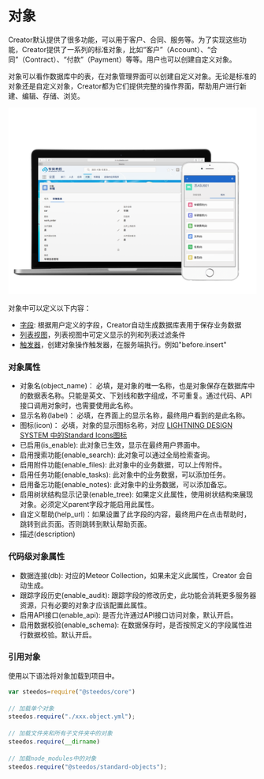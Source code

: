 对象
===

Creator默认提供了很多功能，可以用于客户、合同、服务等。为了实现这些功能，Creator提供了一系列的标准对象，比如“客户”（Account）、“合同”（Contract）、“付款”（Payment）等等。用户也可以创建自定义对象。

对象可以看作数据库中的表，在对象管理界面可以创建自定义对象。无论是标准的对象还是自定义对象，Creator都为它们提供完整的操作界面，帮助用户进行新建、编辑、存储、浏览。

![电脑、手机界面展示](images/car_object.png)

对象中可以定义以下内容：
- [字段](object_field.md): 根据用户定义的字段，Creator自动生成数据库表用于保存业务数据
- [列表视图](object_listview.md)，列表视图中可定义显示的列和列表过滤条件
- [触发器](object_trigger.md)，创建对象操作触发器，在服务端执行。例如"before.insert"

### 对象属性
- 对象名(object_name)： 必填，是对象的唯一名称，也是对象保存在数据库中的数据表名称。只能是英文、下划线和数字组成，不可重复。通过代码、API接口调用对象时，也需要使用此名称。
- 显示名称(label)： 必填，在界面上的显示名称，最终用户看到的是此名称。
- 图标(icon)： 必填，对象的显示图标名称，对应 [LIGHTNING DESIGN SYSTEM 中的Standard Icons图标](https://www.lightningdesignsystem.com/icons/#standard)
- 已启用(is_enable): 此对象已生效，显示在最终用户界面中。
- 启用搜索功能(enable_search): 此对象可以通过全局检索查询。
- 启用附件功能(enable_files): 此对象中的业务数据，可以上传附件。
- 启用任务功能(enable_tasks): 此对象中的业务数据，可以添加任务。
- 启用备忘功能(enable_notes): 此对象中的业务数据，可以添加备忘。
- 启用树状结构显示记录(enable_tree): 如果定义此属性，使用树状结构来展现对象。必须定义parent字段才能启用此属性。
- 自定义帮助(help_url)：如果设置了此字段的内容，最终用户在点击帮助时，跳转到此页面。否则跳转到默认帮助页面。
- 描述(description)

### 代码级对象属性
- 数据连接(db): 对应的Meteor Collection，如果未定义此属性，Creator 会自动生成。
- 跟踪字段历史(enable_audit): 跟踪字段的修改历史，此功能会消耗更多服务器资源，只有必要的对象才应该配置此属性。
- 启用API接口(enable_api): 是否允许通过API接口访问对象，默认开启。 
- 启用数据校验(enable_schema): 在数据保存时，是否按照定义的字段属性进行数据校验。默认开启。

### 引用对象
使用以下语法将对象加载到项目中。
```javascript
var steedos=require("@steedos/core")

// 加载单个对象
steedos.require("./xxx.object.yml");

// 加载文件夹和所有子文件夹中的对象 
steedos.require(__dirname)

// 加载node_modules中的对象
steedos.require("@steedos/standard-objects");
```
